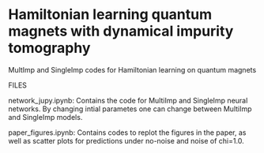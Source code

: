 # Hamiltonian learning quantum magnets with dynamical impurity tomography
MultImp and SingleImp codes for Hamiltonian learning on quantum magnets

FILES

network_jupy.ipynb:
Contains the code for MultiImp and SingleImp neural networks. By changing intial parametes one can change between MultiImp and SingleImp models. 

paper_figures.ipynb:
Contains codes to replot the figures in the paper, as well as scatter plots for predictions under no-noise and noise of chi=1.0.



